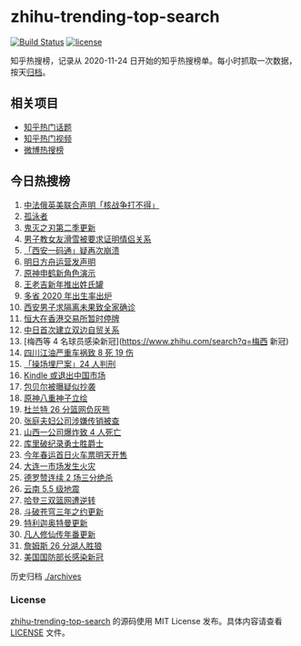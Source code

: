 # zhihu-trending-top-search

[![Build Status](https://github.com/justjavac/zhihu-trending-top-search/workflows/ci/badge.svg?branch=main)](https://github.com/justjavac/zhihu-trending-top-search/actions)
[![license](https://img.shields.io/github/license/justjavac/zhihu-trending-top-search)](https://github.com/justjavac/zhihu-trending-top-search/blob/main/LICENSE)

知乎热搜榜，记录从 2020-11-24 日开始的知乎热搜榜单。每小时抓取一次数据，按天[归档](./archives)。

## 相关项目

- [知乎热门话题](https://github.com/justjavac/zhihu-trending-hot-questions)
- [知乎热门视频](https://github.com/justjavac/zhihu-trending-hot-video)
- [微博热搜榜](https://github.com/justjavac/weibo-trending-hot-search)

## 今日热搜榜

<!-- BEGIN -->
<!-- 最后更新时间 Tue Jan 04 2022 20:22:53 GMT+0800 (China Standard Time) -->

1. [中法俄英美联合声明「核战争打不得」](https://www.zhihu.com/search?q=五核武器国家发表联合声明)
1. [孤泳者](https://www.zhihu.com/search?q=孤泳者)
1. [鬼灭之刃第二季更新](https://www.zhihu.com/search?q=鬼灭之刃)
1. [男子教女友滑雪被要求证明情侣关系](https://www.zhihu.com/search?q=云佛山滑雪场)
1. [「西安一码通」疑再次崩溃](https://www.zhihu.com/search?q=西安一码通)
1. [明日方舟运营发声明](https://www.zhihu.com/search?q=明日方舟)
1. [原神申鹤新角色演示](https://www.zhihu.com/search?q=原神)
1. [王老吉新年推出姓氏罐](https://www.zhihu.com/search?q=王老吉)
1. [多省 2020 年出生率出炉](https://www.zhihu.com/search?q=2020年出生率)
1. [西安男子求隔离未果致全家确诊](https://www.zhihu.com/search?q=西安男子求隔离)
1. [恒大在香港交易所暂时停牌](https://www.zhihu.com/search?q=恒大)
1. [中日首次建立双边自贸关系](https://www.zhihu.com/search?q=中日双边自贸关系)
1. [梅西等 4 名球员感染新冠](https://www.zhihu.com/search?q=梅西 新冠)
1. [四川江油严重车祸致 8 死 19 伤](https://www.zhihu.com/search?q=四川江油车祸)
1. [「操场埋尸案」24 人判刑](https://www.zhihu.com/search?q=操场埋尸案)
1. [Kindle 或退出中国市场](https://www.zhihu.com/search?q=Kindle)
1. [包贝尔被曝疑似抄袭](https://www.zhihu.com/search?q=包贝尔抄袭)
1. [原神八重神子立绘](https://www.zhihu.com/search?q=原神)
1. [杜兰特 26 分篮网负灰熊](https://www.zhihu.com/search?q=篮网)
1. [张庭夫妇公司涉嫌传销被查](https://www.zhihu.com/search?q=张庭夫妇)
1. [山西一公司爆炸致 4 人死亡](https://www.zhihu.com/search?q=山西爆炸)
1. [库里破纪录勇士胜爵士](https://www.zhihu.com/search?q=勇士)
1. [今年春运首日火车票明天开售](https://www.zhihu.com/search?q=春运)
1. [大连一市场发生火灾](https://www.zhihu.com/search?q=大连火灾)
1. [德罗赞连续 2 场三分绝杀](https://www.zhihu.com/search?q=德罗赞)
1. [云南 5.5 级地震](https://www.zhihu.com/search?q=云南地震)
1. [哈登三双篮网遭逆转](https://www.zhihu.com/search?q=篮网)
1. [斗破苍穹三年之约更新](https://www.zhihu.com/search?q=斗破苍穹三年之约)
1. [特利迦奥特曼更新](https://www.zhihu.com/search?q=特利迦奥特曼)
1. [凡人修仙传年番更新](https://www.zhihu.com/search?q=凡人修仙传)
1. [詹姆斯 26 分湖人胜狼](https://www.zhihu.com/search?q=湖人)
1. [美国国防部长感染新冠](https://www.zhihu.com/search?q=美国国防部长)

<!-- END -->

历史归档 [./archives](./archives)

### License

[zhihu-trending-top-search](https://github.com/justjavac/zhihu-trending-top-search)
的源码使用 MIT License 发布。具体内容请查看 [LICENSE](./LICENSE) 文件。
